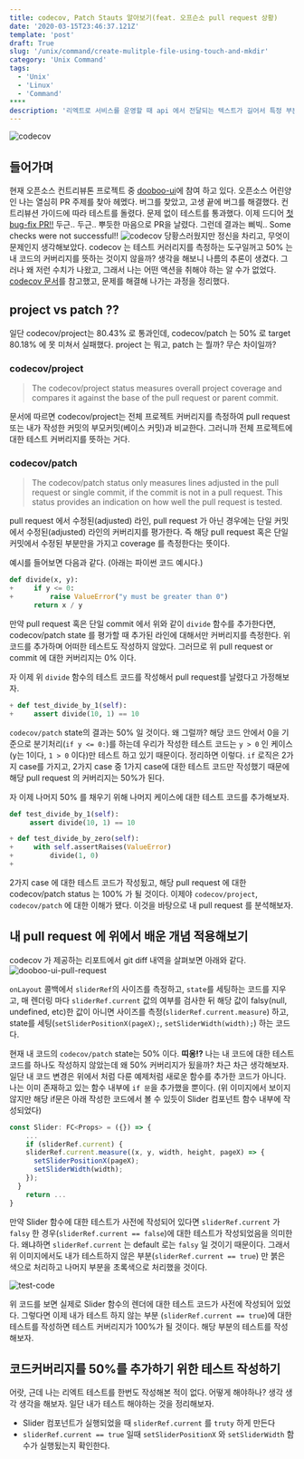 ```yaml
---
title: codecov, Patch Stauts 알아보기(feat. 오프슨소 pull request 상황)
date: '2020-03-15T23:46:37.121Z'
template: 'post'
draft: True
slug: '/unix/command/create-mulitple-file-using-touch-and-mkdir'
category: 'Unix Command'
tags:
  - 'Unix'
  - 'Linux'
  - 'Command'
****
description: '리엑트로 서비스를 운영할 때 api 에서 전달되는 텍스트가 길어서 특정 부분에 개행을 해야하는 경우가 있다. api 로 전달되는 텍스트 이기에 텍스트 중간에 `<br/>` 태그 등의 강제 개행 태그를 추가할 수도 없다. 이럴때 어떻게 해야할까? html-react-parser를 활용하면 이를 해결할 수 있다.'
---
```


![codecov](https://imgur.com/5qg9kD5.png)


## 들어가며 
현재 오픈소스 컨트리뷰톤 프로젝트 중 [dooboo-ui](https://github.com/dooboolab/dooboo-ui)에 참여 하고 있다. 오픈소스 어린양인 나는 열심히 PR 주제를 찾아 헤멨다. 버그를 찾았고, 고생 끝에 버그를 해결했다. 컨트리뷰션 가이드에 따라 테스트를 돌렸다. 문제 없이 테스트를 통과했다. 이제 드디어 [첫 bug-fix PR!!](https://github.com/dooboolab/dooboo-ui/pull/303) 두근.. 두근.. 뿌듯한 마음으로 PR을 날렸다. 그런데 결과는 삐빅.. Some checks were not successful!!
![codecov](https://imgur.com/amjx79F.png)
당황스러웠지만 정신을 차리고, 무엇이 문제인지 생각해보았다. codecov 는 테스트 커러리지를 측정하는 도구일꺼고 50% 는 내 코드의 커버리지를 뜻하는 것이지 않을까? 생각을 해보니 나름의 추론이 생겼다. 그러나 왜 저런 수치가 나왔고, 그래서 나는 어떤 액션을 취해야 하는 알 수가 없었다. [codecov 문서](https://docs.codecov.io/docs/commit-status#branches)를 참고했고, 문제를 해결해 나가는 과정을 정리했다. 

## project vs patch ??
일단 codecov/project는 80.43% 로 통과인데, codecov/patch 는 50% 로 target 80.18% 에 못 미쳐서 실패했다. project 는 뭐고, patch 는 뭘까? 무슨 차이일까?  

### codecov/project
> The codecov/project status measures overall project coverage and compares it against the base of the pull request or parent commit.

문서에 따르면 codecov/project는 전체 프로젝트 커버리지를 측정하여 pull request 또는 내가 작성한 커밋의 부모커밋(베이스 커밋)과 비교한다. 그러니까 전체 프로젝트에 대한 테스트 커버리지를 뜻하는 거다.

### codecov/patch
> The codecov/patch status only measures lines adjusted in the pull request or single commit, if the commit is not in a pull request. This status provides an indication on how well the pull request is tested.

pull request 에서 수정된(adjusted) 라인, pull request 가 아닌 경우에는 단일 커밋에서 수정된(adjusted) 라인의 커버리지를 평가한다. 즉 해당 pull request 혹은 단일 커밋에서 수정된 부분만을 가지고 coverage 를 측정한다는 뜻이다. 

예시를 들어보면 다음과 같다. (아래는 파이썬 코드 예시다.)
```py
def divide(x, y):
+     if y <= 0:
+         raise ValueError("y must be greater than 0")
      return x / y
```
만약 pull request 혹은 단일 commit 에서 위와 같이 `divide` 함수를 추가한다면, codecov/patch state 를 평가할 때 추가된 라인에 대해서만 커버리지를 측정한다. 위 코드를 추가하며 어떠한 테스트도 작성하지 않았다. 그러므로 위 pull request or commit 에 대한 커버리지는 0% 이다. 

자 이제 위 `divide` 함수의 테스트 코드를 작성해서 pull request를 날렸다고 가정해보자. 
```py
+ def test_divide_by_1(self):
+     assert divide(10, 1) == 10
```
`codecov/patch` state의 결과는 50% 일 것이다. 왜 그럴까? 해당 코드 안에서 0을 기준으로 분기처리(`if y <= 0:`)를 하는데 우리가 작성한 테스트 코드는 `y > 0` 인 케이스(y는 1이다, `1 > 0` 이다)만 테스트 하고 있기 때문이다.  정리하면 이렇다. `if` 로직은 2가지 case를 가지고, 2가지 case 중 1가지 case에 대한 테스트 코드만 작성했기 때문에 해당 pull request 의 커버리지는 50%가 된다. 

자 이제 나머지 50% 를 채우기 위해 나머지 케이스에 대한 테스트 코드를 추가해보자. 
```py
def test_divide_by_1(self):
     assert divide(10, 1) == 10

+ def test_divide_by_zero(self):
+     with self.assertRaises(ValueError)
+         divide(1, 0)
+
```
2가지 case 에 대한 테스트 코드가 작성됬고, 해당 pull request 에 대한 codecov/patch status 는 100% 가 될 것이다. 이제야 `codecov/project`, `codecov/patch` 에 대한 이해가 됐다. 이것을 바탕으로 내 pull request 를 분석해보자. 

## 내 pull request 에 위에서 배운 개념 적용해보기 
codecov 가 제공하는 리포트에서 git diff 내역을 살펴보면 아래와 같다.
![dooboo-ui-pull-request](https://imgur.com/MsF4fQm.png)

`onLayout` 콜백에서 `sliderRef`의 사이즈를 측정하고, `state`를 세팅하는 코드를 지우고, 매 렌더링 마다 `sliderRef.current` 값의 여부를 검사한 뒤 해당 값이 falsy(null, undefined, etc)한 값이 아니면 사이즈를 측정(`sliderRef.current.measure`) 하고, state를 세팅(`setSliderPositionX(pageX);`, `setSliderWidth(width);`) 하는 코드다. 

현재 내 코드의 `codecov/patch` state는 50% 이다. **띠옹!?** 나는 내 코드에 대한 테스트코드를 하나도 작성하지 않았는데 왜 50% 커버리지가 됬을까? 차근 차근 생각해보자. 일단 내 코드 변경은 위에서 처럼 다룬 예제처럼 새로운 함수를 추가한 코드가 아니다. 나는 이미 존재하고 있는 함수  내부에 `if 문`을 추가했을 뿐이다. (위 이미지에서 보이지 않지만 해당 if문은 아래 작성한 코드에서 볼 수 있듯이 Slider 컴포넌트 함수 내부에 작성되었다)
```js
const Slider: FC<Props> = ({}) => {
	...
	if (sliderRef.current) {
    sliderRef.current.measure((x, y, width, height, pageX) => {
      setSliderPositionX(pageX);
      setSliderWidth(width);
    });
  }
	return ...
}
```
만약 Slider 함수에 대한 테스트가 사전에 작성되어 있다면  `sliderRef.current` 가 `falsy` 한 경우(`sliderRef.current == false`)에 대한 테스트가 작성되었음을 의미한다. 왜냐하면 `sliderRef.current` 는 default 로는 `falsy` 일 것이기 때문이다. 그래서 위 이미지에서도 내가 테스트하지 않은 부분(`sliderRef.current == true`) 만 붉은 색으로 처리하고 나머지 부분을 초록색으로 처리했을 것이다.

![test-code](https://imgur.com/LSgLXre.png)

위 코드를 보면 실제로 Slider 함수의 렌더에 대한 테스트 코드가 사전에 작성되어 있었다. 그렇다면 이제 내가 테스트 하지 않는 부분 (`sliderRef.current == true`)에 대한 테스트를 작성하면 테스트 커버리지가 100%가 될 것이다. 해당 부분의 테스트를 작성해보자. 

## 코드커버리지를 50%를 추가하기 위한 테스트 작성하기 
어랏, 근데 나는 리엑트 테스트를 한번도 작성해본 적이 없다. 어떻게 해야하나? 생각 생각 생각을 해보자. 일단 내가 테스트 해야하는 것을 정리해보자. 
- Slider 컴포넌트가 실행되었을 때 `sliderRef.current` 를 `truty` 하게 만든다 
- `sliderRef.current == true` 일때 `setSliderPositionX` 와 `setSliderWidth` 함수가 실행됬는지 확인한다. 

